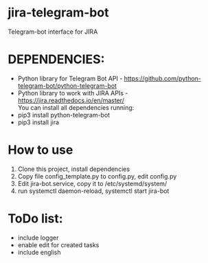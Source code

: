 # jira-telegram-bot
Telegram-bot interface for JIRA
# DEPENDENCIES:
* Python library for Telegram Bot API - https://github.com/python-telegram-bot/python-telegram-bot <br />
* Python library to work with JIRA APIs - https://jira.readthedocs.io/en/master/ <br />
You can install all dependencies running:<br />
* pip3 install python-telegram-bot <br />
* pip3 install jira
# How to use
1) Clone this project, install dependencies
2) Copy file config_template.py to config.py, edit config.py
3) Edit jira-bot.service, copy it to /etc/systemd/system/
4) run systemctl daemon-reload, systemctl start jira-bot
# ToDo list:
* include logger
* enable edit for created tasks
* include english

